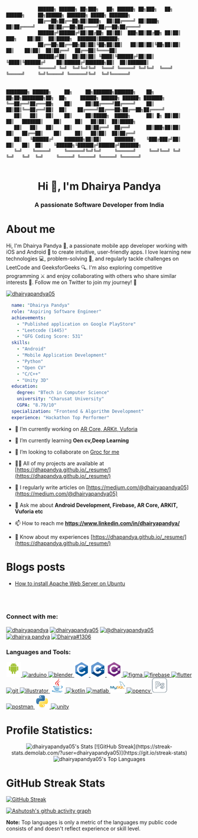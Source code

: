 ```
            ██████╗ ██████╗ ██╗███╗   ██╗ ██████╗ ██╗███╗   ██╗ ██████╗     ██╗██████╗ ███████╗ █████╗ ███████╗
            ██╔══██╗██╔══██╗██║████╗  ██║██╔════╝ ██║████╗  ██║██╔════╝     ██║██╔══██╗██╔════╝██╔══██╗██╔════╝
            ██████╔╝██████╔╝██║██╔██╗ ██║██║  ███╗██║██╔██╗ ██║██║  ███╗    ██║██║  ██║█████╗  ███████║███████╗
            ██╔══██╗██╔══██╗██║██║╚██╗██║██║   ██║██║██║╚██╗██║██║   ██║    ██║██║  ██║██╔══╝  ██╔══██║╚════██║
            ██████╔╝██║  ██║██║██║ ╚████║╚██████╔╝██║██║ ╚████║╚██████╔╝    ██║██████╔╝███████╗██║  ██║███████║
            ╚═════╝ ╚═╝  ╚═╝╚═╝╚═╝  ╚═══╝ ╚═════╝ ╚═╝╚═╝  ╚═══╝ ╚═════╝     ╚═╝╚═════╝ ╚══════╝╚═╝  ╚═╝╚══════╝
                                                                                                       

████████╗ ██████╗     ██╗     ██╗███████╗███████╗    ██╗    ██╗██╗████████╗██╗  ██╗     ██████╗ ██████╗ ██████╗ ███████╗
╚══██╔══╝██╔═══██╗    ██║     ██║██╔════╝██╔════╝    ██║    ██║██║╚══██╔══╝██║  ██║    ██╔════╝██╔═══██╗██╔══██╗██╔════╝
   ██║   ██║   ██║    ██║     ██║█████╗  █████╗      ██║ █╗ ██║██║   ██║   ███████║    ██║     ██║   ██║██║  ██║█████╗  
   ██║   ██║   ██║    ██║     ██║██╔══╝  ██╔══╝      ██║███╗██║██║   ██║   ██╔══██║    ██║     ██║   ██║██║  ██║██╔══╝  
   ██║   ╚██████╔╝    ███████╗██║██║     ███████╗    ╚███╔███╔╝██║   ██║   ██║  ██║    ╚██████╗╚██████╔╝██████╔╝███████╗
   ╚═╝    ╚═════╝     ╚══════╝╚═╝╚═╝     ╚══════╝     ╚══╝╚══╝ ╚═╝   ╚═╝   ╚═╝  ╚═╝     ╚═════╝ ╚═════╝ ╚═════╝ ╚══════╝
                                                                                                                                                                                                                                                                                                                                        
```
<h1 align="center">Hi 👋, I'm Dhairya Pandya</h1>
<h3 align="center">A passionate Software Developer from India</h3>

# About me

Hi, I'm Dhairya Pandya 👋, a passionate mobile app developer working with iOS and Android 📱 to create intuitive, user-friendly apps. I love learning new technologies 💻, problem-solving 🧩, and regularly tackle challenges on LeetCode and GeeksforGeeks 🔍. I'm also exploring competitive programming ⚔️ and enjoy collaborating with others who share similar interests 🤝. Follow me on Twitter to join my journey! 🌈

<p align="left"> <a href="https://twitter.com/dhairyapandya05" target="blank"><img src="https://img.shields.io/twitter/follow/dhairyapandya05?logo=twitter&style=for-the-badge" alt="dhairyapandya05" /></a> </p>

```yaml
  name: "Dhairya Pandya"
  role: "Aspiring Software Engineer"
  achievements:
    - "Published application on Google PlayStore"
    - "Leetcode (1445)"
    - "GFG Coding Score: 531"
  skills:
    - "Android"
    - "Mobile Application Development"
    - "Python"
    - "Open CV"
    - "C/C++"
    - "Unity 3D"
  education:
    degree: "BTech in Computer Science"
    university: "Charusat University"
    CGPA: "8.79/10"
  specialization: "Frontend & Algorithm Development"
  experience: "Hackathon Top Performer"
```

- 🔭 I’m currently working on [AR Core, ARKit, Vuforia](https://github.com/dhapandya/ar-blades)

- 🌱 I’m currently learning **Oen cv,Deep Learning**

- 👯 I’m looking to collaborate on [Groc for me](https://github.com/dhairya0512/Groc-for-me)

- 👨‍💻 All of my projects are available at [https://dhapandya.github.io/_resume/](https://dhapandya.github.io/_resume/)

- 📝 I regularly write articles on [https://medium.com/@dhairyapandya05](https://medium.com/@dhairyapandya05)

- 💬 Ask me about **Android Development, Firebase, AR Core, ARKIT, Vuforia etc**

- 📫 How to reach me **https://www.linkedin.com/in/dhairyapandya/**

- 📄 Know about my experiences [https://dhapandya.github.io/_resume/](https://dhapandya.github.io/_resume/)

# Blogs posts
<!-- BLOG-POST-LIST:START -->
- [How to install Apache Web Server on Ubuntu](https://medium.com/@dhairyapandya05/how-to-install-apache-web-server-on-ubuntu-eb21f3f966c?source=rss-ed1d686b5ebd------2)
<!-- BLOG-POST-LIST:END -->


<br />
<br />

<h3 align="left">Connect with me:</h3>
<p align="left">
<a href="https://linkedin.com/in/dhairyapandya" target="blank"><img align="center" src="https://raw.githubusercontent.com/rahuldkjain/github-profile-readme-generator/master/src/images/icons/Social/linked-in-alt.svg" alt="dhairyapandya" height="30" width="40" /></a>
  <a href="https://twitter.com/dhairyapandya05" target="blank"><img align="center" src="https://raw.githubusercontent.com/rahuldkjain/github-profile-readme-generator/master/src/images/icons/Social/twitter.svg" alt="dhairyapandya05" height="30" width="40" /></a>
<a href="https://medium.com/@dhairyapandya05" target="blank"><img align="center" src="https://raw.githubusercontent.com/rahuldkjain/github-profile-readme-generator/master/src/images/icons/Social/medium.svg" alt="@dhairyapandya05" height="30" width="40" /></a>
<a href="https://www.youtube.com/c/dhairya pandya" target="blank"><img align="center" src="https://raw.githubusercontent.com/rahuldkjain/github-profile-readme-generator/master/src/images/icons/Social/youtube.svg" alt="dhairya pandya" height="30" width="40" /></a>
<a href="https://discord.gg/Dhairya#1306" target="blank"><img align="center" src="https://raw.githubusercontent.com/rahuldkjain/github-profile-readme-generator/master/src/images/icons/Social/discord.svg" alt="Dhairya#1306" height="30" width="40" /></a>
</p>

<h3 align="left">Languages and Tools:</h3>
<p align="left"> <a href="https://developer.android.com" target="_blank" rel="noreferrer"> <img src="https://raw.githubusercontent.com/devicons/devicon/master/icons/android/android-original-wordmark.svg" alt="android" width="40" height="40"/> </a> <a href="https://www.arduino.cc/" target="_blank" rel="noreferrer"> <img src="https://cdn.worldvectorlogo.com/logos/arduino-1.svg" alt="arduino" width="40" height="40"/> </a> <a href="https://www.blender.org/" target="_blank" rel="noreferrer"> <img src="https://download.blender.org/branding/community/blender_community_badge_white.svg" alt="blender" width="40" height="40"/> </a> <a href="https://www.cprogramming.com/" target="_blank" rel="noreferrer"> <img src="https://raw.githubusercontent.com/devicons/devicon/master/icons/c/c-original.svg" alt="c" width="40" height="40"/> </a> <a href="https://www.w3schools.com/cpp/" target="_blank" rel="noreferrer"> <img src="https://raw.githubusercontent.com/devicons/devicon/master/icons/cplusplus/cplusplus-original.svg" alt="cplusplus" width="40" height="40"/> </a> <a href="https://www.w3schools.com/cs/" target="_blank" rel="noreferrer"> <img src="https://raw.githubusercontent.com/devicons/devicon/master/icons/csharp/csharp-original.svg" alt="csharp" width="40" height="40"/> </a> <a href="https://www.figma.com/" target="_blank" rel="noreferrer"> <img src="https://www.vectorlogo.zone/logos/figma/figma-icon.svg" alt="figma" width="40" height="40"/> </a> <a href="https://firebase.google.com/" target="_blank" rel="noreferrer"> <img src="https://www.vectorlogo.zone/logos/firebase/firebase-icon.svg" alt="firebase" width="40" height="40"/> </a> <a href="https://flutter.dev" target="_blank" rel="noreferrer"> <img src="https://www.vectorlogo.zone/logos/flutterio/flutterio-icon.svg" alt="flutter" width="40" height="40"/> </a> <a href="https://git-scm.com/" target="_blank" rel="noreferrer"> <img src="https://www.vectorlogo.zone/logos/git-scm/git-scm-icon.svg" alt="git" width="40" height="40"/> </a> <a href="https://www.adobe.com/in/products/illustrator.html" target="_blank" rel="noreferrer"> <img src="https://www.vectorlogo.zone/logos/adobe_illustrator/adobe_illustrator-icon.svg" alt="illustrator" width="40" height="40"/> </a> <a href="https://www.java.com" target="_blank" rel="noreferrer"> <img src="https://raw.githubusercontent.com/devicons/devicon/master/icons/java/java-original.svg" alt="java" width="40" height="40"/> </a> <a href="https://kotlinlang.org" target="_blank" rel="noreferrer"> <img src="https://www.vectorlogo.zone/logos/kotlinlang/kotlinlang-icon.svg" alt="kotlin" width="40" height="40"/> </a> <a href="https://www.mathworks.com/" target="_blank" rel="noreferrer"> <img src="https://upload.wikimedia.org/wikipedia/commons/2/21/Matlab_Logo.png" alt="matlab" width="40" height="40"/> </a> <a href="https://www.mysql.com/" target="_blank" rel="noreferrer"> <img src="https://raw.githubusercontent.com/devicons/devicon/master/icons/mysql/mysql-original-wordmark.svg" alt="mysql" width="40" height="40"/> </a> <a href="https://opencv.org/" target="_blank" rel="noreferrer"> <img src="https://www.vectorlogo.zone/logos/opencv/opencv-icon.svg" alt="opencv" width="40" height="40"/> </a> <a href="https://www.photoshop.com/en" target="_blank" rel="noreferrer"> <img src="https://raw.githubusercontent.com/devicons/devicon/master/icons/photoshop/photoshop-line.svg" alt="photoshop" width="40" height="40"/> </a> <a href="https://postman.com" target="_blank" rel="noreferrer"> <img src="https://www.vectorlogo.zone/logos/getpostman/getpostman-icon.svg" alt="postman" width="40" height="40"/> </a> <a href="https://www.python.org" target="_blank" rel="noreferrer"> <img src="https://raw.githubusercontent.com/devicons/devicon/master/icons/python/python-original.svg" alt="python" width="40" height="40"/> </a> <a href="https://unity.com/" target="_blank" rel="noreferrer"> <img src="https://www.vectorlogo.zone/logos/unity3d/unity3d-icon.svg" alt="unity" width="40" height="40"/> </a> </p>

# Profile Statistics:

<div align="center">
    <img src="https://github-readme-stats.vercel.app/api?username=dhairyapandya05&theme=dark&show_icons=true&hide_border=true&count_private=true" alt="dhairyapandya05's Stats" />
   [![GitHub Streak](https://streak-stats.demolab.com/?user=dhairyapandya05)](https://git.io/streak-stats)
    <img src="https://github-readme-stats.vercel.app/api/top-langs/?username=dhairyapandya05&theme=dark&show_icons=true&hide_border=true&layout=compact" alt="dhairyapandya05's Top Languages" />
</div>


# GitHub Streak Stats

[![GitHub Streak](https://streak-stats.demolab.com?user=dhairyapandya05)](https://git.io/streak-stats)


[![Ashutosh's github activity graph](https://github-readme-activity-graph.vercel.app/graph?username=dhairyapandya05&theme=github-compact&custom_title=My%20contribution%20Graph&hide_border=true)](https://github.com/ashutosh00710/github-readme-activity-graph)

  <b>Note:</b> Top languages is only a metric of the languages my public code consists of and doesn't reflect experience or skill level.







